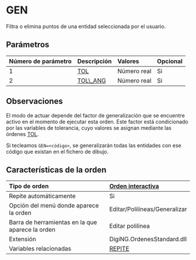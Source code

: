 # GEN

Filtra o elimina puntos de una entidad seleccionada por el usuario.

## Parámetros

| Número de parámetro | Descripción | Valores | Opcional |
| :--- | :--- | :--- | :--- |
| 1 | [TOL](/digi3d-net/referencia/ventana-de-dibujo/variables/t/tol.md) | Número real | Si |
| 2 | [TOL\\_ANG](/digi3d-net/referencia/ventana-de-dibujo/variables/t/tol-ang.md) | Número real | Si |

## Observaciones

El modo de actuar depende del factor de generalización que se encuentre activo en el momento de ejecutar esta orden. Este factor está condicionado por las variables de tolerancia, cuyo valores se asignan mediante las órdenes [TOL](/digi3d-net/referencia/ventana-de-dibujo/variables/t/tol.md).

Si tecleamos `GEN=<código>`, se generalizarán todas las entidades con ese código que existan en el fichero de dibujo.

## Características de la orden

| Tipo de orden | [Orden interactiva](gen.md) |
| :--- | :--- |
| Repite automáticamente | Si |
| Opción del menú donde aparece la orden | Editar/Polilíneas/Generalizar |
| Barra de herramientas en la que aparece la orden | Editar polilínea |
| Extensión | DigiNG.OrdenesStandard.dll |
| Variables relacionadas | [REPITE](/digi3d-net/referencia/ventana-de-dibujo/variables/r/repite.md) |

